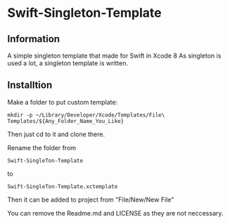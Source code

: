 # Swift-Singleton-Template
## Information
A simple singleton template that made for Swift in Xcode 8
As singleton is used a lot, a singleton template is written.

## Installtion
Make a folder to put custom template:

    mkdir -p ~/Library/Developer/Xcode/Templates/File\ Templates/${Any_Folder_Name_You_Like}

Then just cd to it and clone there.

Rename the folder from 

    Swift-SingleTon-Template 

to 

    Swift-SingleTon-Template.xctemplate

Then it can be added to project from "File/New/New File"

You can remove the Readme.md and LICENSE as they are not neccessary.

